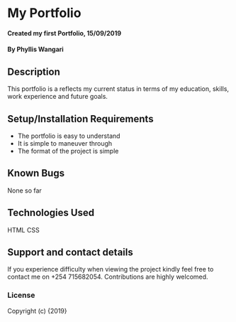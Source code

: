 # My Portfolio
#### Created my first Portfolio, 15/09/2019
#### By Phyllis Wangari
## Description
This portfolio is a reflects my current status in terms of my education, skills, work experience and future goals. 

## Setup/Installation Requirements
* The portfolio is easy to understand
* It is simple to maneuver through
* The format of the project is simple 

## Known Bugs
None so far

## Technologies Used
HTML
CSS
## Support and contact details
If you experience difficulty when viewing the project kindly feel free to contact me on +254 715682054. Contributions are highly welcomed. 

### License
Copyright (c) {2019} 
  